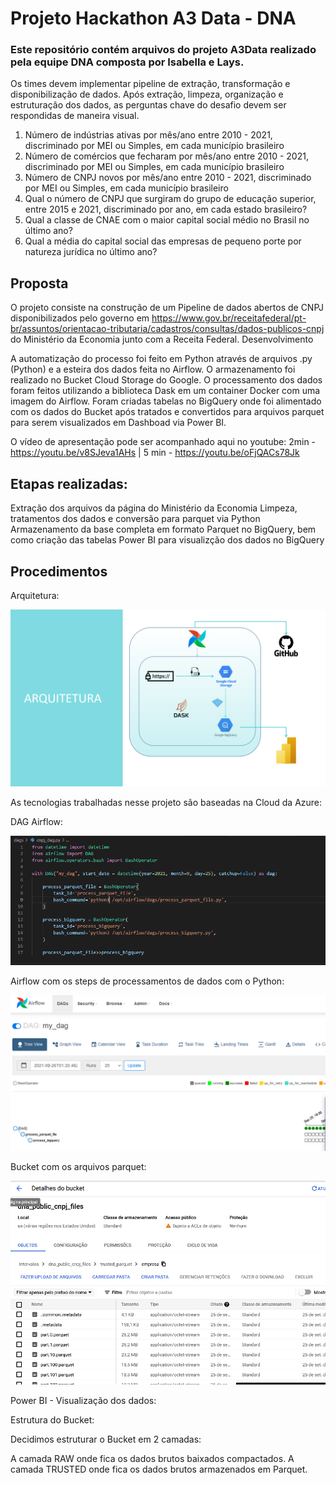 # Projeto Hackathon A3 Data - DNA

### Este repositório contém arquivos do projeto A3Data realizado pela equipe DNA composta por Isabella e Lays.

Os times devem implementar pipeline de extração, transformação e disponibilização de dados. Após extração, limpeza, organização e estruturação dos dados, as perguntas chave do desafio devem ser respondidas de maneira visual.

1. Número de indústrias ativas por mês/ano entre 2010 - 2021, discriminado por MEI 
ou Simples, em cada município brasileiro
2. Número de comércios que fecharam por mês/ano entre 2010 - 2021, discriminado 
por MEI ou Simples, em cada município brasileiro
3. Número de CNPJ novos por mês/ano entre 2010 - 2021, discriminado por MEI ou 
Simples, em cada município brasileiro
4. Qual o número de CNPJ que surgiram do grupo de educação superior, entre 2015 
e 2021, discriminado por ano, em cada estado brasileiro?
5. Qual a classe de CNAE com o maior capital social médio no Brasil no último ano?
6. Qual a média do capital social das empresas de pequeno porte por natureza 
jurídica no último ano?

## Proposta

O projeto consiste na construção de um Pipeline de dados abertos de CNPJ disponibilizados pelo governo em https://www.gov.br/receitafederal/pt-br/assuntos/orientacao-tributaria/cadastros/consultas/dados-publicos-cnpj do Ministério da Economia junto com a Receita Federal.
Desenvolvimento

A automatização do processo foi feito em Python através de arquivos .py (Python) e a esteira dos dados feita no Airflow. O armazenamento foi realizado no Bucket Cloud Storage do Google. O processamento dos dados foram feitos utilizando a biblioteca Dask em um container Docker com uma imagem do Airflow. Foram criadas tabelas no BigQuery onde foi alimentado com os dados do Bucket após tratados e convertidos para arquivos parquet para serem visualizados em Dashboad via Power BI.

O vídeo de apresentação pode ser acompanhado aqui no youtube: 2min - https://youtu.be/v8SJeva1AHs | 5 min - https://youtu.be/oFjQACs78Jk

## Etapas realizadas:

Extração dos arquivos da página do Ministério da Economia
Limpeza, tratamentos dos dados e conversão para parquet via Python
Armazenamento da base completa em formato Parquet no BigQuery, bem como criação das tabelas
Power BI para visualizção dos dados no BigQuery

## Procedimentos

Arquitetura:


![](images/MicrosoftTeams-image.png)

As tecnologias trabalhadas nesse projeto são baseadas na Cloud da Azure:

DAG Airflow:

![](images/dag.PNG)


Airflow com os steps de processamentos de dados com o Python:

![](images/airflow.PNG)

Bucket com os arquivos parquet:

![](images/dados-salvos-formato-parquet.PNG)


Power BI - Visualização dos dados:

    

Estrutura do Bucket:

Decidimos estruturar o Bucket em 2 camadas:

A camada RAW onde fica os dados brutos baixados compactados.
A camada TRUSTED onde fica os dados brutos armazenados em Parquet.


